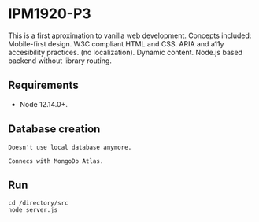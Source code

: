 # IPM1920-P3

This is a first aproximation to vanilla web development. Concepts included:
	Mobile-first design.
	W3C compliant HTML and CSS.
	ARIA and a11y accesibility practices. (no localization).
	Dynamic content.
	Node.js based backend without library routing.
	

## Requirements

- Node 12.14.0+. 

## Database creation

```
Doesn't use local database anymore.

Connecs with MongoDb Atlas.
```

## Run

```
cd /directory/src
node server.js
```